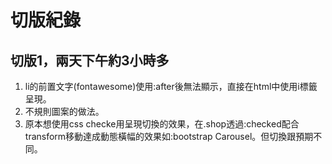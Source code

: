 # 切版紀錄
## 切版1，兩天下午約3小時多
1. li的前置文字(fontawesome)使用:after後無法顯示，直接在html中使用i標籤呈現。
2. 不規則圖案的做法。
3. 原本想使用css checke用呈現切換的效果，在.shop透過:checked配合transform移動達成動態橫幅的效果如:bootstrap Carousel。但切換跟預期不同。
